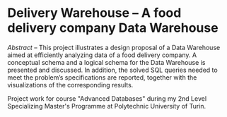 # Delivery Warehouse – A food delivery company Data Warehouse

*Abstract* – This project illustrates a design proposal of a Data Warehouse aimed at efficiently analyzing data of a food delivery company. A conceptual schema and a logical schema for the Data Warehouse is presented and discussed. In addition, the solved SQL queries needed to meet the problem’s specifications are reported, together with the visualizations of the corresponding results.

Project work for course "Advanced Databases" during my 2nd Level Specializing Master's Programme at Polytechnic University of Turin.
